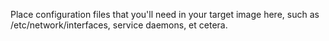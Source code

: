 Place configuration files that you'll need in your target image here, such as /etc/network/interfaces, service daemons, et cetera.
